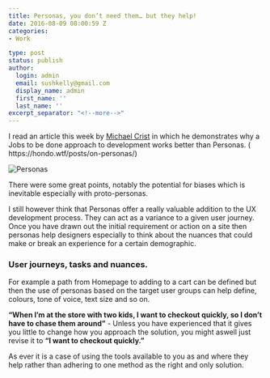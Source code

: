 ```yaml
---
title: Personas, you don’t need them… but they help!
date: 2016-08-09 08:00:59 Z
categories:
- Work

type: post
status: publish
author:
  login: admin
  email: sushkelly@gmail.com
  display_name: admin
  first_name: ''
  last_name: ''
excerpt_separator: "<!--more-->"
---
```


<p>I read an article this week by <a href="https://matthewcrist.com/" target="_blank" >Michael Crist</a> in which he demonstrates why a Jobs to be done approach to development works better than Personas. ( https://hondo.wtf/posts/on-personas/)</p>

<p><img  src="{{ site.baseurl }}/assets/persona.png" alt="Personas"  /></p><!--more-->

<p>There were some great points, notably the potential for biases which is inevitable especially with proto-personas.</p>

<p>I still however think that Personas offer a really valuable addition to the UX development process. They can act as a variance to a given user journey. Once you have drawn out the initial requirement or action on a site then personas help designers especially to think about the nuances that could make or break an experience for a certain demographic. </p>

<h3>User journeys, tasks and nuances.</h3>

<p>For example a path from Homepage to adding to a cart can be defined but then the use of personas based on the target user groups can help define, colours, tone of voice, text size and so on.</p>

<p><strong>“When I’m at the store with two kids, I want to checkout quickly, so I don’t have to chase them around”</strong> - Unless you have experienced that it gives you little to change how you approach the solution, you might aswell just revise it to <strong>“I want to checkout quickly.”</strong> </p>

<p>As ever it is a case of using the tools available to you as and where they help rather than adhering to one method as the right and only solution.</p>
